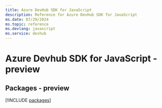```yaml
---
title: Azure DevHub SDK for JavaScript
description: Reference for Azure DevHub SDK for JavaScript
ms.date: 07/29/2024
ms.topic: reference
ms.devlang: javascript
ms.service: devhub
---
```

# Azure Devhub SDK for JavaScript - preview
## Packages - preview
[!INCLUDE [packages](devhub-index.md)]